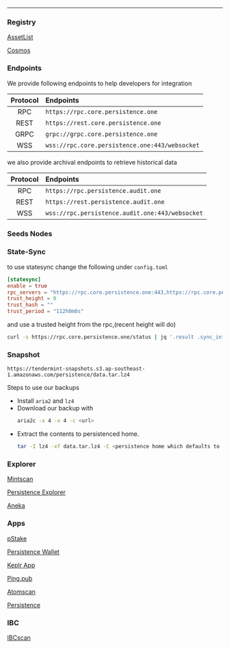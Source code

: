 ---  

### Registry

[AssetList](https://github.com/persistenceOne/assetlists)

[Cosmos](https://github.com/cosmos/chain-registry/tree/master/persistence)

### Endpoints

We provide following endpoints to help developers for integration

| Protocol | Endpoints |  
| :------: |:--------- |  
| RPC | `https://rpc.core.persistence.one`   |  
| REST | `https://rest.core.persistence.one`   |  
| GRPC | `grpc://grpc.core.persistence.one`  |  
| WSS | `wss://rpc.core.persistence.one:443/websocket`   |  

we also provide archival endpoints to retrieve historical data    

| Protocol | Endpoints |  
| :------: | :------- |  
| RPC | `https://rpc.persistence.audit.one`   |  
| REST | `https://rest.persistence.audit.one` |  
| WSS | `wss://rpc.persistence.audit.one:443/websocket`  |  


### Seeds Nodes

### State-Sync
to use statesync change the following under `config.toml`
```toml
[statesync]
enable = true
rpc_servers = "https://rpc.core.persistence.one:443,https://rpc.core.persistence.one:443"
trust_height = 0
trust_hash = ""
trust_period = "112h0m0s"
```

and use a trusted height from the rpc,(recent height will do)

```bash
curl -s https://rpc.core.persistence.one/status | jq '.result .sync_info | {trust_height: .latest_block_height, trust_hash: .latest_block_hash} | values'
```

### Snapshot

```  
https://tendermint-snapshots.s3.ap-southeast-1.amazonaws.com/persistence/data.tar.lz4  
```

Steps to use our backups
  * Install `aria2` and `lz4`
  * Download our backup with 
    ```bash  
    aria2c -x 4 -x 4 -c <url>
    ```
  * Extract the contents to persistenced home.   
    ```bash  
    tar -I lz4 -xf data.tar.lz4 -C <persistence home which defaults to ~/.persistenceCore/>
    ```

### Explorer

[Mintscan](https://www.mintscan.io/persistence)

[Persistence Explorer](https://explorer.persistence.one)

[Aneka](https://persistence.aneka.io/)


### Apps

[pStake](https://app.pstake.finance)

[Persistence Wallet](https://wallet.persistence.one/)

[Keplr App](https://wallet.keplr.app/#/core/stake)

[Ping.pub](https://ping.pub/persistence)

[Atomscan](https://atomscan.com/persistence)

[Persistence](https://persistence.thecodes.dev/)

[]()

### IBC

[IBCscan](https://ibcscan.net/)
